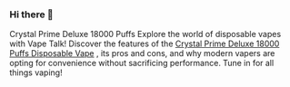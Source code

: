 ### Hi there 👋

Crystal Prime Deluxe 18000 Puffs
Explore the world of disposable vapes with Vape Talk! Discover the features of the <a href="[https://www.example.com](https://thevapez.co.uk/products/crystal-prime-deluxe-18000-puffs-box-of-10-uk)">Crystal Prime Deluxe 18000 Puffs Disposable Vape</a>
, its pros and cons, and why modern vapers are opting for convenience without sacrificing performance. Tune in for all things vaping!
